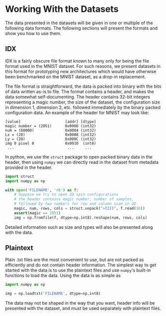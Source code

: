 # Working With the Datasets

The data presented in the datasets will be given in one or multiple of the following data formats. The following sections will present the formats and show you how to use them.

## IDX

IDX is a fairly obscure file format known to many only for being the file format used in the MNIST dataset. For such reasons, we present datasets in this format for prototyping new architectures which would have otherwise been benchmarked on the MNIST dataset, as a drop-in replacement.

The file format is straightforward, the data is packed into binary with the bits of data written as-is to file. The format contains a header, and makes the data somewhat self-documenting. The header contains 32-bit integers representing a magic number, the size of the dataset, the configuration size in dimension 1, dimension 2, etc. followed immediately by the binary packed configuration data. An example of the header for MNIST may look like:

```
[value]                    [addr] [dtype]
magic number = (2051)      0x0000 (int32)
num = (60000)              0x0004 (int32)
Lx = (28)                  0x0008 (int32)
Ly = (28)                  0x000C (int32)
img 0 pixel 0              0x0010  (int8)
 ...                        ...     ...
```

In python, we use the `struct` package to open packed binary data in the header, then using `numpy` we can directly read in the dataset from metadata provided in the header. 

```python
import struct
import numpy as np

with open('FILENAME', 'rb') as f:
    # Suppose we try to open 2D spin configurations
    # the header contains magic number, number of samples, 
    # followed by two numbers for row and column size in 2D
    magic, num, rows, cols = struct.unpack(">IIII", f.read(16))
    assert(magic == 2051)
    img = np.fromfile(f, dtype=np.int8).reshape(num, rows, cols)
```

Detailed information such as size and types will also be presented along with the data. 

## Plaintext

Plain .txt files are the most convenient to use, but are not packed as efficiently and do not contain header information. The simplest way to get started with the data is to use the plaintext files and use `numpy`'s built-in functions to load the data. Using the data is as simple as

```python
import numpy as np

img = np.loadtxt('FILENAME', dtype=np.int8)
```

The data may not be shaped in the way that you want, header info will be presented with the dataset, and must be used separately with plaintext files. 
